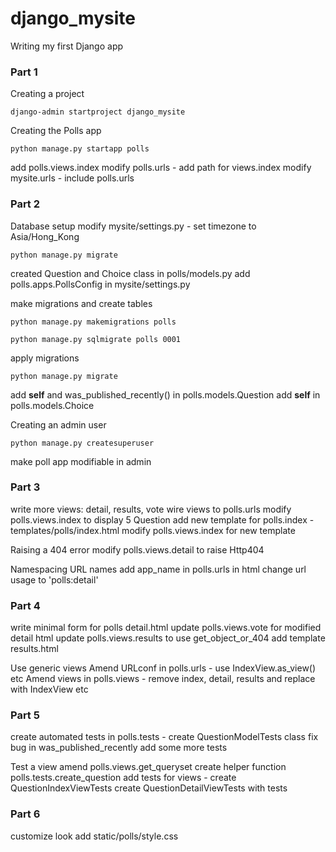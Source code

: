 # django_mysite
 Writing my first Django app

### Part 1
Creating a project

`django-admin startproject django_mysite`

Creating the Polls app

`python manage.py startapp polls`

add polls.views.index
modify polls.urls - add path for views.index
modify mysite.urls - include polls.urls

### Part 2
Database setup
modify mysite/settings.py - set timezone to Asia/Hong_Kong

`python manage.py migrate`

created Question and Choice class in polls/models.py
add polls.apps.PollsConfig in mysite/settings.py

make migrations and create tables 

`python manage.py makemigrations polls`

`python manage.py sqlmigrate polls 0001`

apply migrations

`python manage.py migrate`

add __self__ and was_published_recently() in polls.models.Question
add __self__ in polls.models.Choice

Creating an admin user

`python manage.py createsuperuser`

make poll app modifiable in admin

### Part 3
write more views: detail, results, vote
wire views to polls.urls
modify polls.views.index to display 5 Question
add new template for polls.index - templates/polls/index.html
modify polls.views.index for new template

Raising a 404 error
modify polls.views.detail to raise Http404

Namespacing URL names
add app_name in polls.urls
in html change url usage to 'polls:detail'

### Part 4
write minimal form for polls detail.html
update polls.views.vote for modified detail html
update polls.views.results to use get_object_or_404
add template results.html

Use generic views
Amend URLconf in polls.urls - use IndexView.as_view() etc
Amend views in polls.views - remove index, detail, results and replace with IndexView etc

### Part 5
create automated tests in polls.tests - create QuestionModelTests class
fix bug in was_published_recently
add some more tests

Test a view
amend polls.views.get_queryset
create helper function polls.tests.create_question
add tests for views - create QuestionIndexViewTests
create QuestionDetailViewTests with tests

### Part 6
customize look
add static/polls/style.css
